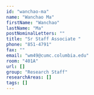 ```yaml
---
id: "wanchao-ma"
name: "Wanchao Ma"
firstName: "Wanchao"
lastName: "Ma"
postNominalLetters: ""
title: "Sr Staff Associate "
phone: "851-4791"
fax: ""
email: "wm49@cumc.columbia.edu"
room: "401A"
url: []
group: "Research Staff"
researchAreas: []
tags: []
---
```

